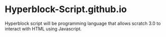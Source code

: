 # Hyperblock-Script.github.io
Hyperblock script will be programming language that allows scratch 3.0 to interact with HTML using Javascript.
